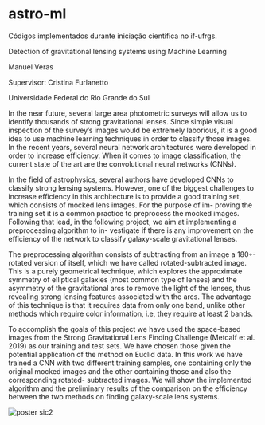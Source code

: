 # astro-ml
Códigos implementados durante iniciação cientifica no if-ufrgs.



Detection of gravitational lensing systems using Machine Learning

Manuel Veras

Supervisor: Cristina Furlanetto

Universidade Federal do Rio Grande do Sul

In the near future, several large area photometric surveys will allow us to identify thousands
of strong gravitational lenses. Since simple visual inspection of the survey’s images would be
extremely laborious, it is a good idea to use machine learning techniques in order to classify
those images. In the recent years, several neural network architectures were developed in order
to increase efficiency. When it comes to image classification, the current state of the art are the
convolutional neural networks (CNNs).

In the field of astrophysics, several authors have developed CNNs to classify strong lensing
systems. However, one of the biggest challenges to increase efficiency in this architecture is
to provide a good training set, which consists of mocked lens images. For the purpose of im-
proving the training set it is a common practice to preprocess the mocked images. Following
that lead, in the following project, we aim at implementing a preprocessing algorithm to in-
vestigate if there is any improvement on the efficiency of the network to classify galaxy-scale
gravitational lenses.

The preprocessing algorithm consists of subtracting from an image a 180◦-rotated version
of itself, which we have called rotated-subtracted image. This is a purely geometrical technique,
which explores the approximate symmetry of elliptical galaxies (most common type of lenses)
and the asymmetry of the gravitational arcs to remove the light of the lenses, thus revealing
strong lensing features associated with the arcs. The advantage of this technique is that it
requires data from only one band, unlike other methods which require color information, i.e,
they require at least 2 bands.

To accomplish the goals of this project we have used the space-based images from the Strong
Gravitational Lens Finding Challenge (Metcalf et al. 2019) as our training and test sets. We
have chosen those given the potential application of the method on Euclid data.
In this work we have trained a CNN with two different training samples, one containing only
the original mocked images and the other containing those and also the corresponding rotated-
subtracted images. We will show the implemented algorithm and the preliminary results of the
comparison on the efficiency between the two methods on finding galaxy-scale lens systems.


![poster sic2](https://user-images.githubusercontent.com/43625325/97908247-34b1e000-1d25-11eb-9e2d-939a8c7cf247.png)

